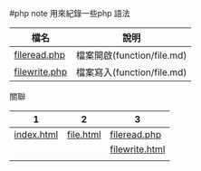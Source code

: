#php note
用來紀錄一些php 語法

|檔名                                        |說明                              |
|--------------------------------------------|----------------------------------|
|[fileread.php](function/fileread.php)       |檔案開啟(function/file.md)        |
|[filewrite.php](function/filewrite.php)     |檔案寫入(function/file.md)        |



關聯

|1                                  |2                                           |3                                           |
|-----------------------------------|--------------------------------------------|--------------------------------------------|
|[index.html](index.html)           |[file.html](function/file.html)             |[fileread.php](function/fileread.php)       |
|                                   |                                            |[filewrite.html](function/filewrite.php)    |
|                                   |                                            |                                            |
